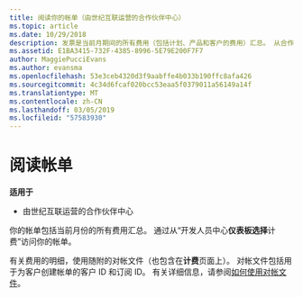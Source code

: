 ```yaml
---
title: 阅读你的帐单（由世纪互联运营的合作伙伴中心）
ms.topic: article
ms.date: 10/29/2018
description: 发票是当前月期间的所有费用（包括计划、产品和客户的费用）汇总。 从合作伙伴中心门户仪表板访问你的发票。
ms.assetid: E1BA3415-732F-4385-8996-5E79E200F7F7
author: MaggiePucciEvans
ms.author: evansma
ms.openlocfilehash: 53e3ceb4320d3f9aabffe4b033b190ffc8afa426
ms.sourcegitcommit: 4c34d6fcaf020bcc53eaa5f0379011a56149a14f
ms.translationtype: MT
ms.contentlocale: zh-CN
ms.lasthandoff: 03/05/2019
ms.locfileid: "57583930"
---
```

# <a name="read-your-bill"></a>阅读帐单

**适用于**

-   由世纪互联运营的合作伙伴中心


你的帐单包括当前月份的所有费用汇总。 通过从“开发人员中心**仪表板选择**计费”访问你的帐单。

有关费用的明细，使用随附的对帐文件（也包含在**计费**页面上）。 对帐文件包括用于为客户创建帐单的客户 ID 和订阅 ID。 有关详细信息，请参阅[如何使用对帐文件](use-the-reconciliation-files.md)。


 

 

 




